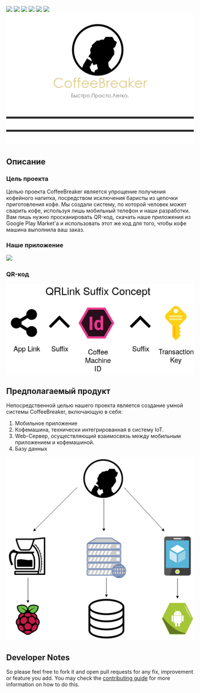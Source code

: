 <a href="https://github.com/kerusey/CoffeeBreaker/blob/master/LICENSE"><img src="https://img.shields.io/github/license/kerusey/CoffeeBreaker.svg?label=Coffee%20Breaker" /></a>
<a href="https://github.com/kerusey/CoffeeBreaker/commits/master"><img src="https://img.shields.io/github/last-commit/kerusey/CoffeeBreaker.svg"/></a>
<a href="https://github.com/kerusey/CoffeeBreaker/archive/master.zip"><img src="https://img.shields.io/github/repo-size/kerusey/CoffeeBreaker.svg"/></a>
<a href="google.com"><img src="https://img.shields.io/github/release-date/kerusey/CoffeeBreaker.svg"/></a>
<a href="https://discord.gg/T7axzGg"><img src="https://img.shields.io/discord/394206293570879488"></a>
<a href="https://google.com"><img src="https://img.shields.io/github/hacktoberfest/2019/kerusey/CoffeeBreaker.svg"/></a>
![Screenshot](Schemes/logo.jpg)
![Screenshot](Schemes/nedo_adidas.jpg)

## Описание
### Цель проекта 
Целью проекта CoffeeBreaker является упрощение получения кофейного напитка, посредством исключения баристы из цепочки приготовления кофе.
Мы создали систему, по которой человек может сварить кофе, используя лишь мобильный телефон и наши разработки. Вам лишь нужно просканировать QR-код, скачать наше приложения из Google Play Market'а и использовать этот же код для того, чтобы кофе машина выполнила ваш заказ.

### Наше приложение
<img src="https://raw.githubusercontent.com/kerusey/CoffeeBreaker/master/Schemes/Preview.jpg"/>

### QR-код
![Screenshot](Schemes/QRcode.jpg)

## Предполагаемый продукт
Непосредственной целью нашего проекта является создание умной системы CoffeeBreaker, включающую в себя:
1. Мобильное приложение
2. Кофемашина, технически интегрированная в систему IoT.
3. Web-Сервер, осуществляющий взаимосвязь между мобильным приложением и кофемашиной.
4. Базу данных

![Screenshot](Schemes/NewProjectMainStructure.jpg)

## Developer Notes
So please feel free to fork it and open pull requests for any fix, improvement or feature you add. 
You may check the [contributing guide](https://github.com/kerusey/CoffeeBreaker/blob/master/CONTRIBUTING.md) for more information on how to do this. 
